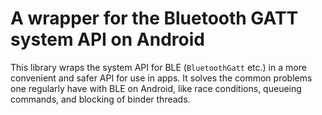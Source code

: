 # A wrapper for the Bluetooth GATT system API on Android

This library wraps the system API for BLE (`BluetoothGatt` etc.) in a more convenient and safer API
for use in apps. It solves the common problems one regularly have with BLE on Android, like race
conditions, queueing commands, and blocking of binder threads.
